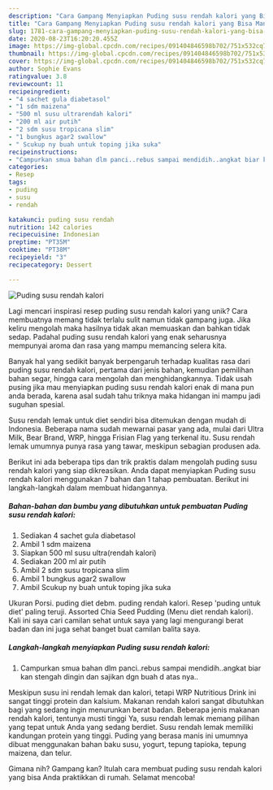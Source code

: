 ```yaml
---
description: "Cara Gampang Menyiapkan Puding susu rendah kalori yang Bisa Manjain Lidah"
title: "Cara Gampang Menyiapkan Puding susu rendah kalori yang Bisa Manjain Lidah"
slug: 1781-cara-gampang-menyiapkan-puding-susu-rendah-kalori-yang-bisa-manjain-lidah
date: 2020-08-23T16:20:20.455Z
image: https://img-global.cpcdn.com/recipes/091404846598b702/751x532cq70/puding-susu-rendah-kalori-foto-resep-utama.jpg
thumbnail: https://img-global.cpcdn.com/recipes/091404846598b702/751x532cq70/puding-susu-rendah-kalori-foto-resep-utama.jpg
cover: https://img-global.cpcdn.com/recipes/091404846598b702/751x532cq70/puding-susu-rendah-kalori-foto-resep-utama.jpg
author: Sophie Evans
ratingvalue: 3.8
reviewcount: 11
recipeingredient:
- "4 sachet gula diabetasol"
- "1 sdm maizena"
- "500 ml susu ultrarendah kalori"
- "200 ml air putih"
- "2 sdm susu tropicana slim"
- "1 bungkus agar2 swallow"
- " Scukup ny buah untuk toping jika suka"
recipeinstructions:
- "Campurkan smua bahan dlm panci..rebus sampai mendidih..angkat biar kan stengah dingin dan sajikan dgn buah d atas nya.."
categories:
- Resep
tags:
- puding
- susu
- rendah

katakunci: puding susu rendah 
nutrition: 142 calories
recipecuisine: Indonesian
preptime: "PT35M"
cooktime: "PT38M"
recipeyield: "3"
recipecategory: Dessert

---
```



![Puding susu rendah kalori](https://img-global.cpcdn.com/recipes/091404846598b702/751x532cq70/puding-susu-rendah-kalori-foto-resep-utama.jpg)

Lagi mencari inspirasi resep puding susu rendah kalori yang unik? Cara membuatnya memang tidak terlalu sulit namun tidak gampang juga. Jika keliru mengolah maka hasilnya tidak akan memuaskan dan bahkan tidak sedap. Padahal puding susu rendah kalori yang enak seharusnya mempunyai aroma dan rasa yang mampu memancing selera kita.

Banyak hal yang sedikit banyak berpengaruh terhadap kualitas rasa dari puding susu rendah kalori, pertama dari jenis bahan, kemudian pemilihan bahan segar, hingga cara mengolah dan menghidangkannya. Tidak usah pusing jika mau menyiapkan puding susu rendah kalori enak di mana pun anda berada, karena asal sudah tahu triknya maka hidangan ini mampu jadi suguhan spesial.

Susu rendah lemak untuk diet sendiri bisa ditemukan dengan mudah di Indonesia. Beberapa nama sudah mewarnai pasar yang ada, mulai dari Ultra Milk, Bear Brand, WRP, hingga Frisian Flag yang terkenal itu. Susu rendah lemak umumnya punya rasa yang tawar, meskipun sebagian produsen ada.


Berikut ini ada beberapa tips dan trik praktis dalam mengolah puding susu rendah kalori yang siap dikreasikan. Anda dapat menyiapkan Puding susu rendah kalori menggunakan 7 bahan dan 1 tahap pembuatan. Berikut ini langkah-langkah dalam membuat hidangannya.

<!--inarticleads1-->

##### Bahan-bahan dan bumbu yang dibutuhkan untuk pembuatan Puding susu rendah kalori:

1. Sediakan 4 sachet gula diabetasol
1. Ambil 1 sdm maizena
1. Siapkan 500 ml susu ultra(rendah kalori)
1. Sediakan 200 ml air putih
1. Ambil 2 sdm susu tropicana slim
1. Ambil 1 bungkus agar2 swallow
1. Ambil  Scukup ny buah untuk toping jika suka


Ukuran Porsi. puding diet debm. puding rendah kalori. Resep &#39;puding untuk diet&#39; paling teruji. Assorted Chia Seed Pudding (Menu diet rendah kalori). Kali ini saya cari camilan sehat untuk saya yang lagi mengurangi berat badan dan ini juga sehat banget buat camilan balita saya. 

<!--inarticleads2-->

##### Langkah-langkah menyiapkan Puding susu rendah kalori:

1. Campurkan smua bahan dlm panci..rebus sampai mendidih..angkat biar kan stengah dingin dan sajikan dgn buah d atas nya..


Meskipun susu ini rendah lemak dan kalori, tetapi WRP Nutritious Drink ini sangat tinggi protein dan kalsium. Makanan rendah kalori sangat dibutuhkan bagi yang sedang ingin menurunkan berat badan. Beberapa jenis makanan rendah kalori, tentunya musti tinggi Ya, susu rendah lemak memang pilihan yang tepat untuk Anda yang sedang berdiet. Susu rendah lemak memiliki kandungan protein yang tinggi. Puding yang berasa manis ini umumnya dibuat menggunakan bahan baku susu, yogurt, tepung tapioka, tepung maizena, dan telur. 

Gimana nih? Gampang kan? Itulah cara membuat puding susu rendah kalori yang bisa Anda praktikkan di rumah. Selamat mencoba!
